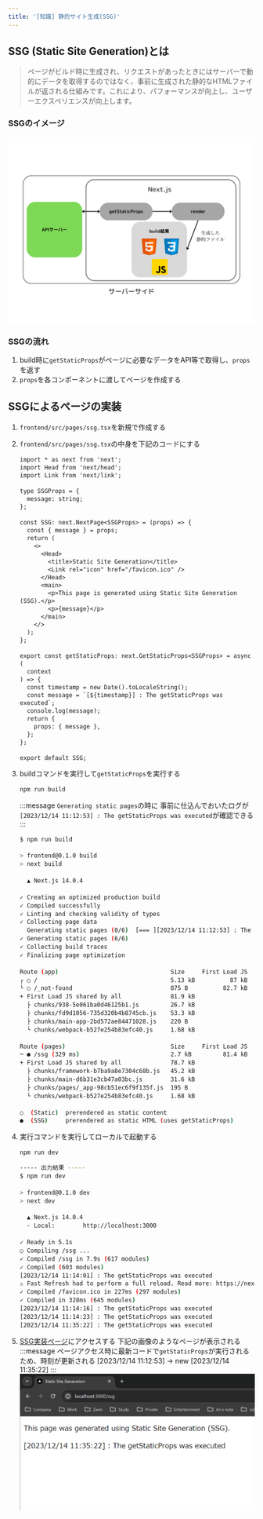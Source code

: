```yaml
---
title: '[知識] 静的サイト生成(SSG)'
---
```


## SSG (Static Site Generation)とは
> ページがビルド時に生成され、リクエストがあったときにはサーバーで動的にデータを取得するのではなく、事前に生成された静的なHTMLファイルが返される仕組みです。これにより、パフォーマンスが向上し、ユーザーエクスペリエンスが向上します。

### SSGのイメージ

![next.js-SSG-step01](/images/next.js-SSG-step01.png)

### SSGの流れ
1. build時に`getStaticProps`がページに必要なデータをAPI等で取得し、`props`を返す
2. `props`を各コンポーネントに渡してページを作成する

## SSGによるページの実装
1. `frontend/src/pages/ssg.tsx`を新規で作成する
2. `frontend/src/pages/ssg.tsx`の中身を下記のコードにする
    ```tsx: frontend/src/pages/ssg.tsx
    import * as next from 'next';
    import Head from 'next/head';
    import Link from 'next/link';

    type SSGProps = {
      message: string;
    };

    const SSG: next.NextPage<SSGProps> = (props) => {
      const { message } = props;
      return (
        <>
          <Head>
            <title>Static Site Generation</title>
            <Link rel="icon" href="/favicon.ico" />
          </Head>
          <main>
            <p>This page is generated using Static Site Generation (SSG).</p>
            <p>{message}</p>
          </main>
        </>
      );
    };

    export const getStaticProps: next.GetStaticProps<SSGProps> = async (
      context
    ) => {
      const timestamp = new Date().toLocaleString();
      const message = `[${timestamp}] : The getStaticProps was executed`;
      console.log(message);
      return {
        props: { message },
      };
    };

    export default SSG;

    ```
3. buildコマンドを実行して`getStaticProps`を実行する
    ```bash
    npm run build
    ```
    :::message
    `Generating static pages`の時に
    事前に仕込んでおいたログが`[2023/12/14 11:12:53] : The getStaticProps was executed`が確認できる
    :::
    ```bash
    $ npm run build

    > frontend@0.1.0 build
    > next build

      ▲ Next.js 14.0.4

    ✓ Creating an optimized production build    
    ✓ Compiled successfully
    ✓ Linting and checking validity of types    
    ✓ Collecting page data    
      Generating static pages (0/6)  [=== ][2023/12/14 11:12:53] : The getStaticProps was executed
    ✓ Generating static pages (6/6) 
    ✓ Collecting build traces    
    ✓ Finalizing page optimization

    Route (app)                                Size     First Load JS
    ┌ ○ /                                      5.13 kB          87 kB
    └ ○ /_not-found                            875 B          82.7 kB
    + First Load JS shared by all              81.9 kB
      ├ chunks/938-5e061ba0d46125b1.js         26.7 kB
      ├ chunks/fd9d1056-735d320b4b8745cb.js    53.3 kB
      ├ chunks/main-app-2bd572ae84471028.js    220 B
      └ chunks/webpack-b527e254b83efc40.js     1.68 kB

    Route (pages)                              Size     First Load JS
    ─ ● /ssg (329 ms)                          2.7 kB         81.4 kB
    + First Load JS shared by all              78.7 kB
      ├ chunks/framework-b7ba9a8e7304c68b.js   45.2 kB
      ├ chunks/main-d6b31e3cb47a03bc.js        31.6 kB
      ├ chunks/pages/_app-98cb51ec6f9f135f.js  195 B
      └ chunks/webpack-b527e254b83efc40.js     1.68 kB

    ○  (Static)  prerendered as static content
    ●  (SSG)     prerendered as static HTML (uses getStaticProps)
    ```

4. 実行コマンドを実行してローカルで起動する
    ```bash
    npm run dev
    ```

    ```bash
    ----- 出力結果 -----
    $ npm run dev

    > frontend@0.1.0 dev
    > next dev

      ▲ Next.js 14.0.4
      - Local:        http://localhost:3000

    ✓ Ready in 5.1s
    ○ Compiling /ssg ...
    ✓ Compiled /ssg in 7.9s (617 modules)
    ✓ Compiled (603 modules)
    [2023/12/14 11:14:01] : The getStaticProps was executed
    ⚠ Fast Refresh had to perform a full reload. Read more: https://nextjs.org/docs/messages/fast-refresh-reload
    ✓ Compiled /favicon.ico in 227ms (297 modules)
    ✓ Compiled in 328ms (645 modules)
    [2023/12/14 11:14:16] : The getStaticProps was executed
    [2023/12/14 11:14:23] : The getStaticProps was executed
    [2023/12/14 11:35:22] : The getStaticProps was executed
    ```
5. [SSG実装ページ](http://localhost:3000/sgg)にアクセスする
    下記の画像のようなページが表示される
    :::message
    ページアクセス時に最新コードで`getStaticProps`が実行されるため、時刻が更新される
    [2023/12/14 11:12:53] -> new [2023/12/14 11:35:22]
    :::
    ![next.js-SSG-step02](/images/next.js-SSG-step02.png)